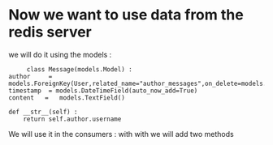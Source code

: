 # Now we want to use data from the redis server 

we will do it using the models : 


         class Message(models.Model) :
    author     = models.ForeignKey(User,related_name="author_messages",on_delete=models.CASCADE)
    timestamp  = models.DateTimeField(auto_now_add=True)
    content   =   models.TextField()

    def __str__(self) :
        return self.author.username



We will use it in the consumers :
    with with we will add two methods